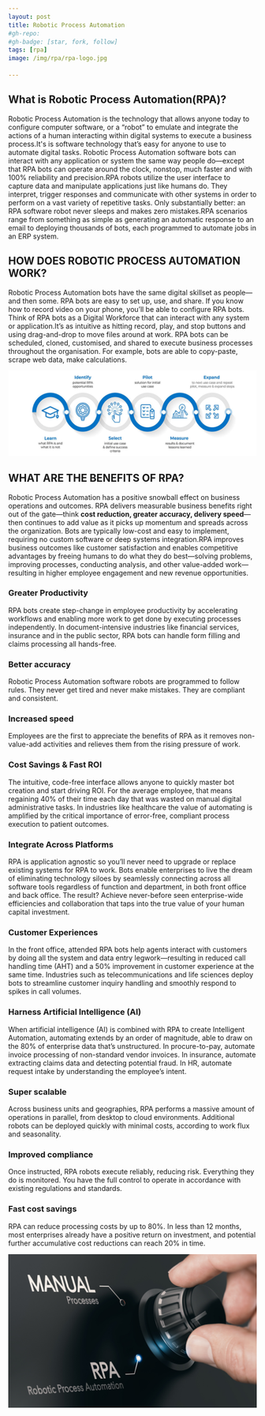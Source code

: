 ```yaml
---
layout: post
title: Robotic Process Automation
#gh-repo:
#gh-badge: [star, fork, follow]
tags: [rpa]
image: /img/rpa/rpa-logo.jpg

---
```



## **What is Robotic Process Automation(RPA)?**

Robotic Process Automation is the technology that allows anyone today to configure computer software, or a “robot” to emulate and integrate the actions of a human interacting within digital systems to execute a business process.It's is software technology that’s easy for anyone to use to automate digital tasks. Robotic Process Automation software bots can interact with any application or system the same way people do—except that RPA bots can operate around the clock, nonstop, much faster and with 100% reliability and precision.RPA robots utilize the user interface to capture data and manipulate applications just like humans do. They interpret, trigger responses and communicate with other systems in order to perform on a vast variety of repetitive tasks. Only substantially better: an RPA software robot never sleeps and makes zero mistakes.RPA scenarios range from something as simple as generating an automatic response to an email to deploying thousands of bots, each programmed to automate jobs in an ERP system.



## HOW DOES ROBOTIC PROCESS AUTOMATION WORK?

Robotic Process Automation bots have the same digital skillset as people—and then some. RPA bots are easy to set up, use, and share. If you know how to record video on your phone, you’ll be able to configure RPA bots. Think of RPA bots as a Digital Workforce that can interact with any system or application.It’s as intuitive as hitting record, play, and stop buttons and using drag-and-drop to move files around at work. RPA bots can be scheduled, cloned, customised, and shared to execute business processes throughout the organisation. For example, bots are able to copy-paste, scrape web data, make calculations.

![computing](../img/rpa/map_1.jpg)



## WHAT ARE THE BENEFITS OF RPA?

Robotic Process Automation has a positive snowball effect on business operations and outcomes. RPA delivers measurable business benefits right out of the gate—think **cost reduction, greater accuracy, delivery speed**—then continues to add value as it picks up momentum and spreads across the organization. Bots are typically low-cost and easy to implement, requiring no custom software or deep systems integration.RPA improves business outcomes like customer satisfaction and enables competitive advantages by freeing humans to do what they do best—solving problems, improving processes, conducting analysis, and other value-added work—resulting in higher employee engagement and new revenue opportunities.



### Greater Productivity

RPA bots create step-change in employee productivity by accelerating workflows and enabling more work to get done by executing processes independently. In document-intensive industries like financial services, insurance and in the public sector, RPA bots can handle form filling and claims processing all hands-free.

### Better accuracy

Robotic Process Automation software robots are programmed to follow rules. They never get tired and never make mistakes. They are compliant and consistent.

### Increased speed

Employees are the first to appreciate the benefits of RPA as it removes non-value-add activities and relieves them from the rising pressure of work.

### Cost Savings & Fast ROI

The intuitive, code-free interface allows anyone to quickly master bot creation and start driving ROI. For the average employee, that means regaining 40% of their time each day that was wasted on manual digital administrative tasks. In industries like healthcare the value of automating is amplified by the critical importance of error-free, compliant process execution to patient outcomes.

### Integrate Across Platforms

RPA is application agnostic so you’ll never need to upgrade or replace existing systems for RPA to work. Bots enable enterprises to live the dream of eliminating technology siloes by seamlessly connecting across all software tools regardless of function and department, in both front office and back office. The result? Achieve never-before seen enterprise-wide efficiencies and collaboration that taps into the true value of your human capital investment.

### Customer Experiences

In the front office, attended RPA bots help agents interact with customers by doing all the system and data entry legwork—resulting in reduced call handling time (AHT) and a 50% improvement in customer experience at the same time. Industries such as telecommunications and life sciences deploy bots to streamline customer inquiry handling and smoothly respond to spikes in call volumes.

### Harness Artificial Intelligence (AI)

When artificial intelligence (AI) is combined with RPA to create Intelligent Automation, automating extends by an order of magnitude, able to draw on the 80% of enterprise data that’s unstructured. In procure-to-pay, automate invoice processing of non-standard vendor invoices. In insurance, automate extracting claims data and detecting potential fraud. In HR, automate request intake by understanding the employee’s intent.

### Super scalable

Across business units and geographies, RPA performs a massive amount of operations in parallel, from desktop to cloud environments. Additional robots can be deployed quickly with minimal costs, according to work flux and seasonality.

### Improved compliance

Once instructed, RPA robots execute reliably, reducing risk. Everything they do is monitored. You have the full control to operate in accordance with existing regulations and standards.

### Fast cost savings

RPA can reduce processing costs by up to 80%. In less than 12 months, most enterprises already have a positive return on investment, and potential further accumulative cost reductions can reach 20% in time.



![computing](../img/rpa/rpa-1.jpg)
